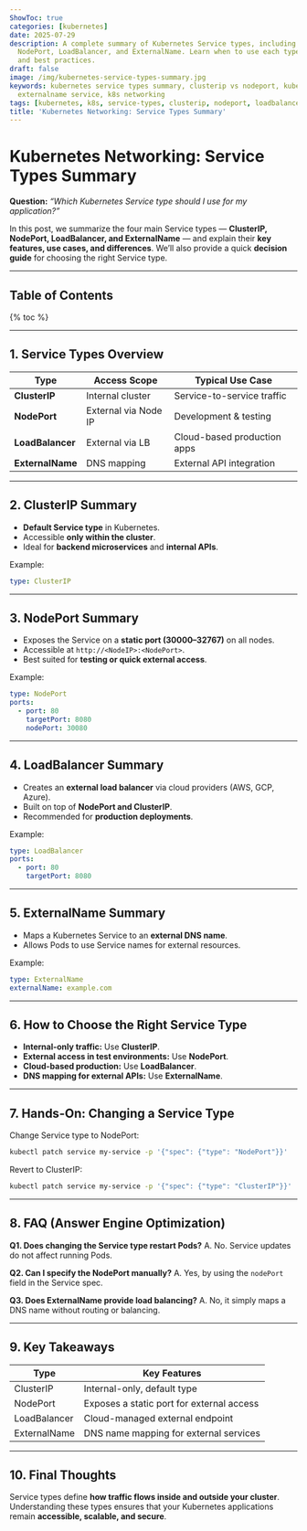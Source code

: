 ```yaml
---
ShowToc: true
categories: [kubernetes]
date: 2025-07-29
description: A complete summary of Kubernetes Service types, including ClusterIP,
  NodePort, LoadBalancer, and ExternalName. Learn when to use each type with examples
  and best practices.
draft: false
image: /img/kubernetes-service-types-summary.jpg
keywords: kubernetes service types summary, clusterip vs nodeport, kubernetes loadbalancer,
  externalname service, k8s networking
tags: [kubernetes, k8s, service-types, clusterip, nodeport, loadbalancer, externalname, devops, cloud-native]
title: 'Kubernetes Networking: Service Types Summary'
---
```


# Kubernetes Networking: Service Types Summary

**Question:** *“Which Kubernetes Service type should I use for my application?”*

In this post, we summarize the four main Service types — **ClusterIP, NodePort, LoadBalancer, and ExternalName** — and explain their **key features, use cases, and differences**. We’ll also provide a quick **decision guide** for choosing the right Service type.

---

## Table of Contents

{% toc %}

---

## 1. Service Types Overview

| Type          | Access Scope        | Typical Use Case            |
|---------------|---------------------|-----------------------------|
| **ClusterIP** | Internal cluster    | Service-to-service traffic  |
| **NodePort**  | External via Node IP| Development & testing       |
| **LoadBalancer** | External via LB  | Cloud-based production apps |
| **ExternalName** | DNS mapping      | External API integration    |

---

## 2. ClusterIP Summary

- **Default Service type** in Kubernetes.  
- Accessible **only within the cluster**.  
- Ideal for **backend microservices** and **internal APIs**.

Example:
```yaml
type: ClusterIP
````

---

## 3. NodePort Summary

* Exposes the Service on a **static port (30000–32767)** on all nodes.
* Accessible at `http://<NodeIP>:<NodePort>`.
* Best suited for **testing or quick external access**.

Example:

```yaml
type: NodePort
ports:
  - port: 80
    targetPort: 8080
    nodePort: 30080
```

---

## 4. LoadBalancer Summary

* Creates an **external load balancer** via cloud providers (AWS, GCP, Azure).
* Built on top of **NodePort and ClusterIP**.
* Recommended for **production deployments**.

Example:

```yaml
type: LoadBalancer
ports:
  - port: 80
    targetPort: 8080
```

---

## 5. ExternalName Summary

* Maps a Kubernetes Service to an **external DNS name**.
* Allows Pods to use Service names for external resources.

Example:

```yaml
type: ExternalName
externalName: example.com
```

---

## 6. How to Choose the Right Service Type

* **Internal-only traffic:** Use **ClusterIP**.
* **External access in test environments:** Use **NodePort**.
* **Cloud-based production:** Use **LoadBalancer**.
* **DNS mapping for external APIs:** Use **ExternalName**.

---

## 7. Hands-On: Changing a Service Type

Change Service type to NodePort:

```bash
kubectl patch service my-service -p '{"spec": {"type": "NodePort"}}'
```

Revert to ClusterIP:

```bash
kubectl patch service my-service -p '{"spec": {"type": "ClusterIP"}}'
```

---

## 8. FAQ (Answer Engine Optimization)

**Q1. Does changing the Service type restart Pods?**
A. No. Service updates do not affect running Pods.

**Q2. Can I specify the NodePort manually?**
A. Yes, by using the `nodePort` field in the Service spec.

**Q3. Does ExternalName provide load balancing?**
A. No, it simply maps a DNS name without routing or balancing.

---

## 9. Key Takeaways

| Type         | Key Features                              |
| ------------ | ----------------------------------------- |
| ClusterIP    | Internal-only, default type               |
| NodePort     | Exposes a static port for external access |
| LoadBalancer | Cloud-managed external endpoint           |
| ExternalName | DNS name mapping for external services    |

---

## 10. Final Thoughts

Service types define **how traffic flows inside and outside your cluster**.
Understanding these types ensures that your Kubernetes applications remain **accessible, scalable, and secure**.
